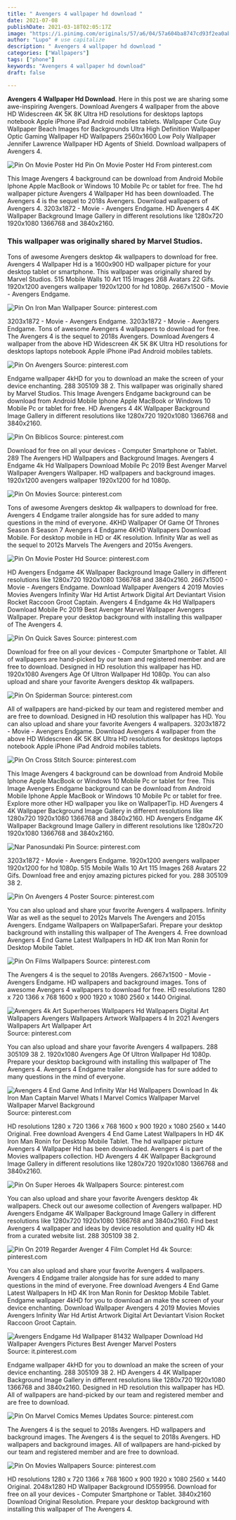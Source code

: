 ```yaml
---
title: " Avengers 4 wallpaper hd download "
date: 2021-07-08
publishDate: 2021-03-18T02:05:17Z
image: "https://i.pinimg.com/originals/57/a6/04/57a604ba8747cd93f2ea0abb5a190e0a.jpg"
author: "Lupo" # use capitalize
description: " Avengers 4 wallpaper hd download "
categories: ["Wallpapers"]
tags: ["phone"]
keywords: "Avengers 4 wallpaper hd download"
draft: false

---
```



**Avengers 4 Wallpaper Hd Download**. Here in this post we are sharing some awe-inspiring Avengers. Download Avengers 4 wallpaper from the above HD Widescreen 4K 5K 8K Ultra HD resolutions for desktops laptops notebook Apple iPhone iPad Android mobiles tablets. Wallpaper Cute Guy Wallpaper Beach Images for Backgrounds Ultra High Definition Wallpaper Optic Gaming Wallpaper HD Wallpapers 2560x1600 Low Poly Wallpaper Jennifer Lawrence Wallpaper HD Agents of Shield. Download wallpapers of Avengers 4.

![Pin On Movie Poster Hd](https://i.pinimg.com/originals/93/17/c3/9317c3fb92d45a42a911ad1a2140f8b1.jpg "Pin On Movie Poster Hd")
Pin On Movie Poster Hd From pinterest.com


This Image Avengers 4 background can be download from Android Mobile Iphone Apple MacBook or Windows 10 Mobile Pc or tablet for free. The hd wallpaper picture Avengers 4 Wallpaper Hd has been downloaded. The Avengers 4 is the sequel to 2018s Avengers. Download wallpapers of Avengers 4. 3203x1872 - Movie - Avengers Endgame. HD Avengers 4 4K Wallpaper Background Image Gallery in different resolutions like 1280x720 1920x1080 1366768 and 3840x2160.

### This wallpaper was originally shared by Marvel Studios.

Tons of awesome Avengers desktop 4k wallpapers to download for free. Avengers 4 Wallpaper Hd is a 1600x900 HD wallpaper picture for your desktop tablet or smartphone. This wallpaper was originally shared by Marvel Studios. 515 Mobile Walls 10 Art 115 Images 268 Avatars 22 Gifs. 1920x1200 avengers wallpaper 1920x1200 for hd 1080p. 2667x1500 - Movie - Avengers Endgame.


![Pin On Iron Man Wallpaper](https://i.pinimg.com/originals/11/59/d0/1159d0ea045aae2903933e2cfc03de0c.jpg "Pin On Iron Man Wallpaper")
Source: pinterest.com

3203x1872 - Movie - Avengers Endgame. 3203x1872 - Movie - Avengers Endgame. Tons of awesome Avengers 4 wallpapers to download for free. The Avengers 4 is the sequel to 2018s Avengers. Download Avengers 4 wallpaper from the above HD Widescreen 4K 5K 8K Ultra HD resolutions for desktops laptops notebook Apple iPhone iPad Android mobiles tablets.

![Pin On Avengers](https://i.pinimg.com/originals/55/ef/0f/55ef0fb1f2eaad1551dd826e64e86f89.jpg "Pin On Avengers")
Source: pinterest.com

Endgame wallpaper 4kHD for you to download an make the screen of your device enchanting. 288 305109 38 2. This wallpaper was originally shared by Marvel Studios. This Image Avengers Endgame background can be download from Android Mobile Iphone Apple MacBook or Windows 10 Mobile Pc or tablet for free. HD Avengers 4 4K Wallpaper Background Image Gallery in different resolutions like 1280x720 1920x1080 1366768 and 3840x2160.

![Pin On Biblicos](https://i.pinimg.com/736x/c8/cb/4f/c8cb4fe2833bb70007ee8ccdd9e785ae.jpg "Pin On Biblicos")
Source: pinterest.com

Download for free on all your devices - Computer Smartphone or Tablet. 289 The Avengers HD Wallpapers and Background Images. Avengers 4 Endgame 4k Hd Wallpapers Download Mobile Pc 2019 Best Avenger Marvel Wallpaper Avengers Wallpaper. HD wallpapers and background images. 1920x1200 avengers wallpaper 1920x1200 for hd 1080p.

![Pin On Movies](https://i.pinimg.com/originals/4e/4f/02/4e4f0292783818b7eb4abb603f4d5560.jpg "Pin On Movies")
Source: pinterest.com

Tons of awesome Avengers desktop 4k wallpapers to download for free. Avengers 4 Endgame trailer alongside has for sure added to many questions in the mind of everyone. 4KHD Wallpaper Of Game Of Thrones Season 8 Season 7 Avengers 4 Endgame 4KHD Wallpapers Download Mobile. For desktop mobile in HD or 4K resolution. Infinity War as well as the sequel to 2012s Marvels The Avengers and 2015s Avengers.

![Pin On Movie Poster Hd](https://i.pinimg.com/originals/93/17/c3/9317c3fb92d45a42a911ad1a2140f8b1.jpg "Pin On Movie Poster Hd")
Source: pinterest.com

HD Avengers Endgame 4K Wallpaper Background Image Gallery in different resolutions like 1280x720 1920x1080 1366768 and 3840x2160. 2667x1500 - Movie - Avengers Endgame. Download Wallpaper Avengers 4 2019 Movies Movies Avengers Infinity War Hd Artist Artwork Digital Art Deviantart Vision Rocket Raccoon Groot Captain. Avengers 4 Endgame 4k Hd Wallpapers Download Mobile Pc 2019 Best Avenger Marvel Wallpaper Avengers Wallpaper. Prepare your desktop background with installing this wallpaper of The Avengers 4.

![Pin On Quick Saves](https://i.pinimg.com/736x/91/6d/eb/916deb7f9e7a98bed046909da2a45068.jpg "Pin On Quick Saves")
Source: pinterest.com

Download for free on all your devices - Computer Smartphone or Tablet. All of wallpapers are hand-picked by our team and registered member and are free to download. Designed in HD resolution this wallpaper has HD. 1920x1080 Avengers Age Of Ultron Wallpaper Hd 1080p. You can also upload and share your favorite Avengers desktop 4k wallpapers.

![Pin On Spiderman](https://i.pinimg.com/originals/6a/c5/60/6ac560929312ede36671d8f9c9bdc173.jpg "Pin On Spiderman")
Source: pinterest.com

All of wallpapers are hand-picked by our team and registered member and are free to download. Designed in HD resolution this wallpaper has HD. You can also upload and share your favorite Avengers 4 wallpapers. 3203x1872 - Movie - Avengers Endgame. Download Avengers 4 wallpaper from the above HD Widescreen 4K 5K 8K Ultra HD resolutions for desktops laptops notebook Apple iPhone iPad Android mobiles tablets.

![Pin On Cross Stitch](https://i.pinimg.com/originals/f9/19/3b/f9193bbd0b0006cae6107a2ce597295a.png "Pin On Cross Stitch")
Source: pinterest.com

This Image Avengers 4 background can be download from Android Mobile Iphone Apple MacBook or Windows 10 Mobile Pc or tablet for free. This Image Avengers Endgame background can be download from Android Mobile Iphone Apple MacBook or Windows 10 Mobile Pc or tablet for free. Explore more other HD wallpaper you like on WallpaperTip. HD Avengers 4 4K Wallpaper Background Image Gallery in different resolutions like 1280x720 1920x1080 1366768 and 3840x2160. HD Avengers Endgame 4K Wallpaper Background Image Gallery in different resolutions like 1280x720 1920x1080 1366768 and 3840x2160.

![Nar Panosundaki Pin](https://i.pinimg.com/originals/33/db/a5/33dba54d4bae2749ba36785a8c28c7a6.jpg "Nar Panosundaki Pin")
Source: pinterest.com

3203x1872 - Movie - Avengers Endgame. 1920x1200 avengers wallpaper 1920x1200 for hd 1080p. 515 Mobile Walls 10 Art 115 Images 268 Avatars 22 Gifs. Download free and enjoy amazing pictures picked for you. 288 305109 38 2.

![Pin On Avengers 4 Poster](https://i.pinimg.com/originals/1b/e5/1c/1be51c4ab310853644d286b9187023de.jpg "Pin On Avengers 4 Poster")
Source: pinterest.com

You can also upload and share your favorite Avengers 4 wallpapers. Infinity War as well as the sequel to 2012s Marvels The Avengers and 2015s Avengers. Endgame Wallpapers on WallpaperSafari. Prepare your desktop background with installing this wallpaper of The Avengers 4. Free download Avengers 4 End Game Latest Wallpapers In HD 4K Iron Man Ronin for Desktop Mobile Tablet.

![Pin On Films Wallpapers](https://i.pinimg.com/originals/5d/eb/2f/5deb2fc2b29e97fb9be7a0b5f7c210dc.png "Pin On Films Wallpapers")
Source: pinterest.com

The Avengers 4 is the sequel to 2018s Avengers. 2667x1500 - Movie - Avengers Endgame. HD wallpapers and background images. Tons of awesome Avengers 4 wallpapers to download for free. HD resolutions 1280 x 720 1366 x 768 1600 x 900 1920 x 1080 2560 x 1440 Original.

![Avengers 4k Art Superheroes Wallpapers Hd Wallpapers Digital Art Wallpapers Avengers Wallpapers Artwork Wallpapers 4 In 2021 Avengers Wallpapers Art Wallpaper Art](https://i.pinimg.com/originals/92/35/42/92354246600971d54be5b8ab5120b5b1.jpg "Avengers 4k Art Superheroes Wallpapers Hd Wallpapers Digital Art Wallpapers Avengers Wallpapers Artwork Wallpapers 4 In 2021 Avengers Wallpapers Art Wallpaper Art")
Source: pinterest.com

You can also upload and share your favorite Avengers 4 wallpapers. 288 305109 38 2. 1920x1080 Avengers Age Of Ultron Wallpaper Hd 1080p. Prepare your desktop background with installing this wallpaper of The Avengers 4. Avengers 4 Endgame trailer alongside has for sure added to many questions in the mind of everyone.

![Avengers 4 End Game And Infinity War Hd Wallpapers Download In 4k Iron Man Captain Marvel Whats I Marvel Comics Wallpaper Marvel Wallpaper Marvel Background](https://i.pinimg.com/originals/98/6e/06/986e068382f769dbdd02aed3a9694de7.jpg "Avengers 4 End Game And Infinity War Hd Wallpapers Download In 4k Iron Man Captain Marvel Whats I Marvel Comics Wallpaper Marvel Wallpaper Marvel Background")
Source: pinterest.com

HD resolutions 1280 x 720 1366 x 768 1600 x 900 1920 x 1080 2560 x 1440 Original. Free download Avengers 4 End Game Latest Wallpapers In HD 4K Iron Man Ronin for Desktop Mobile Tablet. The hd wallpaper picture Avengers 4 Wallpaper Hd has been downloaded. Avengers 4 is part of the Movies wallpapers collection. HD Avengers 4 4K Wallpaper Background Image Gallery in different resolutions like 1280x720 1920x1080 1366768 and 3840x2160.

![Pin On Super Heroes 4k Wallpapers](https://i.pinimg.com/originals/07/af/c5/07afc5b4baeb76aa1232fb2533d5d8f8.jpg "Pin On Super Heroes 4k Wallpapers")
Source: pinterest.com

You can also upload and share your favorite Avengers desktop 4k wallpapers. Check out our awesome collection of Avengers wallpaper. HD Avengers Endgame 4K Wallpaper Background Image Gallery in different resolutions like 1280x720 1920x1080 1366768 and 3840x2160. Find best Avengers 4 wallpaper and ideas by device resolution and quality HD 4k from a curated website list. 288 305109 38 2.

![Pin On 2019 Regarder Avenger 4 Film Complet Hd 4k](https://i.pinimg.com/originals/3d/d9/36/3dd936125d436711dc24f6cc49a0fbfa.jpg "Pin On 2019 Regarder Avenger 4 Film Complet Hd 4k")
Source: pinterest.com

You can also upload and share your favorite Avengers 4 wallpapers. Avengers 4 Endgame trailer alongside has for sure added to many questions in the mind of everyone. Free download Avengers 4 End Game Latest Wallpapers In HD 4K Iron Man Ronin for Desktop Mobile Tablet. Endgame wallpaper 4kHD for you to download an make the screen of your device enchanting. Download Wallpaper Avengers 4 2019 Movies Movies Avengers Infinity War Hd Artist Artwork Digital Art Deviantart Vision Rocket Raccoon Groot Captain.

![Avengers Endgame Hd Wallpaper 81432 Wallpaper Download Hd Wallpaper Avengers Pictures Best Avenger Marvel Posters](https://i.pinimg.com/originals/e7/6f/2f/e76f2f5e98ceb9a7bcf749b01bcf3c4b.jpg "Avengers Endgame Hd Wallpaper 81432 Wallpaper Download Hd Wallpaper Avengers Pictures Best Avenger Marvel Posters")
Source: it.pinterest.com

Endgame wallpaper 4kHD for you to download an make the screen of your device enchanting. 288 305109 38 2. HD Avengers 4 4K Wallpaper Background Image Gallery in different resolutions like 1280x720 1920x1080 1366768 and 3840x2160. Designed in HD resolution this wallpaper has HD. All of wallpapers are hand-picked by our team and registered member and are free to download.

![Pin On Marvel Comics Memes Updates](https://i.pinimg.com/originals/5d/ea/49/5dea4960eed6938265fb5d9ae5377367.jpg "Pin On Marvel Comics Memes Updates")
Source: pinterest.com

The Avengers 4 is the sequel to 2018s Avengers. HD wallpapers and background images. The Avengers 4 is the sequel to 2018s Avengers. HD wallpapers and background images. All of wallpapers are hand-picked by our team and registered member and are free to download.

![Pin On Movies Wallpapers](https://i.pinimg.com/originals/57/a6/04/57a604ba8747cd93f2ea0abb5a190e0a.jpg "Pin On Movies Wallpapers")
Source: pinterest.com

HD resolutions 1280 x 720 1366 x 768 1600 x 900 1920 x 1080 2560 x 1440 Original. 2048x1280 HD Wallpaper Background ID559956. Download for free on all your devices - Computer Smartphone or Tablet. 3840x2160 Download Original Resolution. Prepare your desktop background with installing this wallpaper of The Avengers 4.

